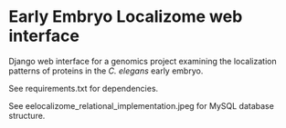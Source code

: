 Early Embryo Localizome web interface
=====================================

Django web interface for a genomics project 
examining the localization patterns of proteins in the _C. elegans_ early embryo.

See requirements.txt for dependencies.

See eelocalizome\_relational\_implementation.jpeg for MySQL database structure.
